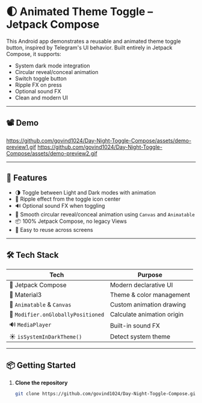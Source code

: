 # 🌓 Animated Theme Toggle – Jetpack Compose

This Android app demonstrates a reusable and animated theme toggle button, inspired by Telegram's UI behavior. Built entirely in Jetpack Compose, it supports:

- System dark mode integration
- Circular reveal/conceal animation
- Switch toggle button
- Ripple FX on press
- Optional sound FX
- Clean and modern UI

---

## 📽 Demo

https://github.com/govind1024/Day-Night-Toggle-Compose/assets/demo-preview1.gif
https://github.com/govind1024/Day-Night-Toggle-Compose/assets/demo-preview2.gif

---

## 🚀 Features

- 🌗 Toggle between Light and Dark modes with animation
- 🎯 Ripple effect from the toggle icon center
- 🔊 Optional sound FX when toggling
- 🔁 Smooth circular reveal/conceal animation using `Canvas` and `Animatable`
- 📦 100% Jetpack Compose, no legacy Views
- 🧩 Easy to reuse across screens

---

## 🛠 Tech Stack

| Tech | Purpose |
|------|---------|
| 🧱 Jetpack Compose | Modern declarative UI |
| 🎨 Material3 | Theme & color management |
| 🔄 `Animatable` & `Canvas` | Custom animation drawing |
| 📡 `Modifier.onGloballyPositioned` | Calculate animation origin |
| 🔊 `MediaPlayer` | Built-in sound FX |
| ☀️ `isSystemInDarkTheme()` | Detect system theme |

---

## 📦 Getting Started

1. **Clone the repository**

   ```bash
   git clone https://github.com/govind1024/Day-Night-Toggle-Compose.git
